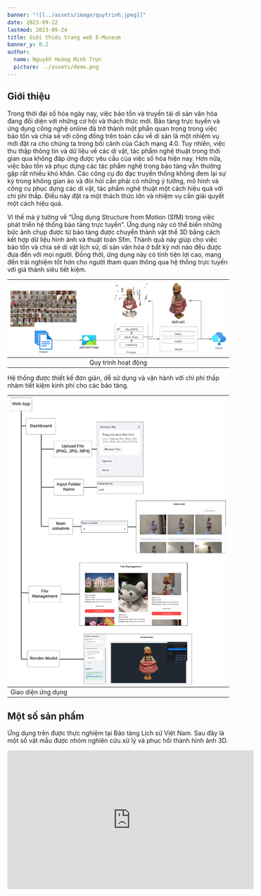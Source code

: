 ```yaml
---
banner: "![[../assets/image/quytrinh.jpeg]]"
date: 2023-09-22
lastmod: 2023-09-24
title: Giới thiệu trang web E-Museum
banner_y: 0.2
author:
  name: Nguyễn Hoàng Minh Trực
  picture: ../assets/demo.png
---
```

## Giới thiệu

Trong thời đại số hóa ngày nay, việc bảo tồn và truyền tải di sản văn hóa đang đối diện với những cơ hội và thách thức mới. Bảo tàng trực tuyến và ứng dụng công nghệ online đã trở thành một phần quan trọng trong việc bảo tồn và chia sẻ với cộng đồng trên toàn cầu về di sản là một nhiệm vụ mới đặt ra cho chúng ta trong bối cảnh của Cách mạng 4.0. Tuy nhiên, việc thu thập thông tin và dữ liệu về các di vật, tác phẩm nghệ thuật trong thời gian qua không đáp ứng được yêu cầu của việc số hóa hiện nay. Hơn nữa, việc bảo tồn và phục dựng các tác phẩm nghệ trong bảo tàng vẫn thường gặp rất nhiều khó khăn. Các công cụ đo đạc truyền thống không đem lại sự kỳ trong không gian ảo và đòi hỏi cần phải có những ý tưởng, mô hình và công cụ phục dựng các di vật, tác phẩm nghệ thuật một cách hiệu quả với chi phí thấp. Điều này đặt ra một thách thức lớn và nhiệm vụ cần giải quyết một cách hiệu quả.
  
Vì thế mà ý tưởng về “Ứng dụng Structure from Motion (SfM) trong việc phát triển hệ thống bảo tàng trực tuyến”. Ứng dụng này có thể biến những bức ảnh chụp được từ bảo tàng được chuyển thành vật thể 3D bằng cách kết hợp dữ liệu hình ảnh và thuật toán Sfm. Thành quả này giúp cho việc bảo tồn và chia sẻ di vật lịch sử, di sản văn hóa ở bất kỳ nơi nào đều được đưa đến với mọi người. Đồng thời, ứng dụng này có tính tiện lợi cao, mang đến trải nghiệm tốt hơn cho người tham quan thông qua hệ thống trực tuyến với giá thành siêu tiết kiệm.

| ![Quy trình hoạt động](../assets/image/quytrinh.jpeg) |
|:-------------------------------------:|
|          Quy trình hoạt động          |

Hệ thống được thiết kế đơn giản, dễ sử dụng và vận hành với chi phí thấp nhàm tiết kiệm kinh phí cho các bảo tàng.

| ![Giao diện ứng dụng](../assets/image/user_interface.jpeg) |
| ------------------------------------------ |
| Giao diện ứng dụng                         |

## Một số sản phẩm

Ứng dụng trên được thực nghiệm tại Bảo tàng Lịch sử Việt Nam. Sau đây là một số vật mẫu được nhóm nghiên cứu xử lý và phục hồi thành hình ảnh 3D.

<iframe width="560" height="315" src="https://www.youtube.com/embed/k45XU3cbp4o?si=6j8PFR9VqDvmJRV7" title="YouTube video player" frameborder="0" allow="accelerometer; autoplay; clipboard-write; encrypted-media; gyroscope; picture-in-picture; web-share" allowfullscreen></iframe>